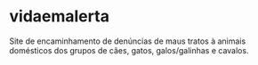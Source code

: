 # vidaemalerta
 Site de encaminhamento de denúncias de maus tratos à animais domésticos dos grupos de cães, gatos, galos/galinhas e cavalos.
